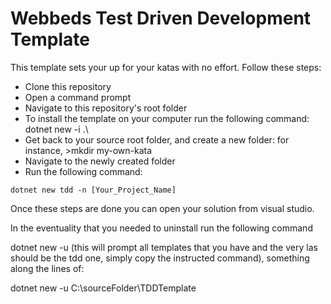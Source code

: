 # Webbeds Test Driven Development Template

This template sets your up for your katas with no effort.
Follow these steps:
* Clone this repository
* Open a command prompt
* Navigate to this repository's root folder
* To install the template on your computer run the following command: dotnet new -i .\
* Get back to your source root folder, and create a new folder: for instance,  >mkdir my-own-kata
* Navigate to the newly created folder
* Run the following command:

```
dotnet new tdd -n [Your_Project_Name]
```

Once these steps are done you can open your solution from visual studio.

In the eventuality that you needed to uninstall run the following command

dotnet new -u (this will prompt all templates that you have and the very las should be the tdd one, simply copy the instructed command), 
something along the lines of:

 dotnet new -u C:\sourceFolder\TDDTemplate

